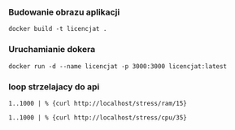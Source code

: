 ### Budowanie obrazu aplikacji

```
docker build -t licencjat .
```

### Uruchamianie dokera

```
docker run -d --name licencjat -p 3000:3000 licencjat:latest
```

### loop strzelajacy do api

```
1..1000 | % {curl http://localhost/stress/ram/15}
```

```
1..1000 | % {curl http://localhost/stress/cpu/35}
```
